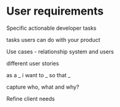 # User requirements

Specific actionable developer tasks

tasks users can do with your product

Use cases - relationship system and users

different user stories

as a _ i want to _ so that _

capture who, what and why?

Refine client needs
